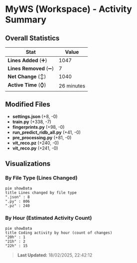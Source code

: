 # MyWS (Workspace) - Activity Summary 

## Overall Statistics

| Stat                   | Value                                                             |
| ---------------------- | ----------------------------------------------------------------- |
| **Lines Added** (➕)   | 1047                                          |
| **Lines Removed** (➖) | 7                                        |
| **Net Change** (↕)    | 1040                |
| **Active Time** (⌚)   | 26 minutes |


## Modified Files
- **settings.json** (+8, -0)
- **train.py** (+338, -7)
- **fingerprints.py** (+98, -0)
- **run_predict_ridb_all.py** (+41, -0)
- **pre_processing.py** (+81, -0)
- **vit_reco.pz** (+240, -0)
- **vit_reco.py** (+241, -0)

## Visualizations

### By File Type (Lines Changed)

```mermaid
pie showData
title Lines changed by file type
".json" : 8
".py" : 806
".pz" : 240
```

### By Hour (Estimated Activity Count)

```mermaid
pie showData
title Coding activity by hour (count of changes)
"20h" : 1
"21h" : 2
"22h" : 15
```


> **Last Updated:** 18/02/2025, 22:42:12